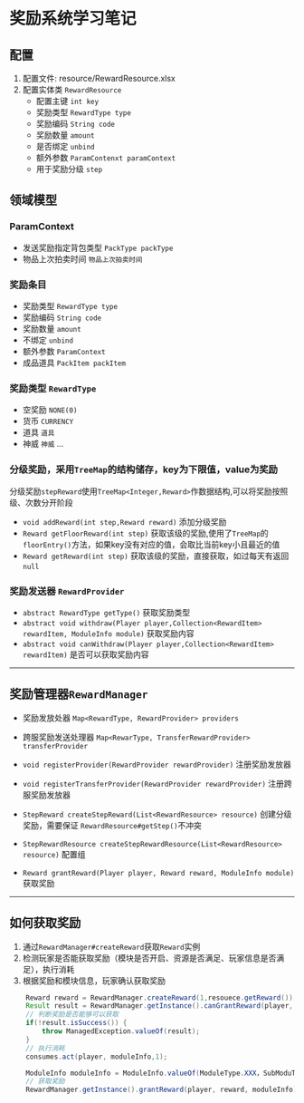 # 奖励系统学习笔记

## 配置

1. 配置文件: resource/RewardResource.xlsx
2. 配置实体类 `RewardResource`
    * 配置主键 `int key`
    * 奖励类型 `RewardType type`
    * 奖励编码 `String code`
    * 奖励数量 `amount`
    * 是否绑定 `unbind`
    * 额外参数 `ParamContenxt paramContext`
    * 用于奖励分级 `step`

## 领域模型

### ParamContext

* 发送奖励指定背包类型 `PackType packType`
* 物品上次拍卖时间 `物品上次拍卖时间`

### 奖励条目

* 奖励类型 `RewardType type`
* 奖励编码 `String code`
* 奖励数量 `amount`
* 不绑定 `unbind`  
* 额外参数 `ParamContext`
* 成品道具 `PackItem packItem`

### 奖励类型 `RewardType`

* 空奖励 `NONE(0)`
* 货币 `CURRENCY`
* 道具 `道具`
* 神威 `神威`
 ...

### 分级奖励，采用`TreeMap`的结构储存，key为下限值，value为奖励

分级奖励`stepReward`使用`TreeMap<Integer,Reward>`作数据结构,可以将奖励按照级、次数分开阶段

* `void addReward(int step,Reward reward)` 添加分级奖励
* `Reward getFloorReward(int step)` 获取该级的奖励,使用了`TreeMap`的`floorEntry()`方法，如果key没有对应的值，会取比当前key小且最近的值
* `Reward getReward(int step)`  获取该级的奖励，直接获取，如过每天有返回`null`

### 奖励发送器 `RewardProvider`

* `abstract RewardType getType()` 获取奖励类型
* `abstract void withdraw(Player player,Collection<RewardItem> rewardItem, ModuleInfo module)` 获取奖励内容
* `abstract void canWithdraw(Player player,Collection<RewardItem> rewardItem)` 是否可以获取奖励内容

---

## 奖励管理器`RewardManager`

* 奖励发放处器 `Map<RewardType, RewardProvider> providers`
* 跨服奖励发送处理器 `Map<RewarType, TransferRewardProvider> transferProvider`

* `void registerProvider(RewardProvider rewardProvider)` 注册奖励发放器
* `void registerTransferProvider(RewardProvider rewardProvider)` 注册跨服奖励发放器
* `StepReward createStepReward(List<RewardResource> resource)` 创建分级奖励，需要保证 `RewardResource#getStep()`不冲突
* `StepRewardResource createStepRewardResource(List<RewardResource> resource)` 配置组
* `Reward grantReward(Player player, Reward reward, ModuleInfo module)` 获取奖励

---

## 如何获取奖励

1. 通过`RewardManager#createReward`获取`Reward`实例
2. 检测玩家是否能获取奖励（模块是否开启、资源是否满足、玩家信息是否满足），执行消耗
3. 根据奖励和模块信息，玩家确认获取奖励

```java
    Reward reward = RewardManager.createReward(1,resouece.getReward());
    Result result = RewardManager.getInstance().canGrantReward(player, reward);
    // 判断奖励是否能够可以获取
    if(!result.isSuccess()) {
        throw ManagedException.valueOf(result);
    }
    // 执行消耗
    consumes.act(player, moduleInfo,1);

    ModuleInfo moduleInfo = ModuleInfo.valueOf(ModuleType.XXX，SubModuType.XXX);
    // 获取奖励
    RewardManager.getInstance().grantReward(player, reward, moduleInfo);

```

